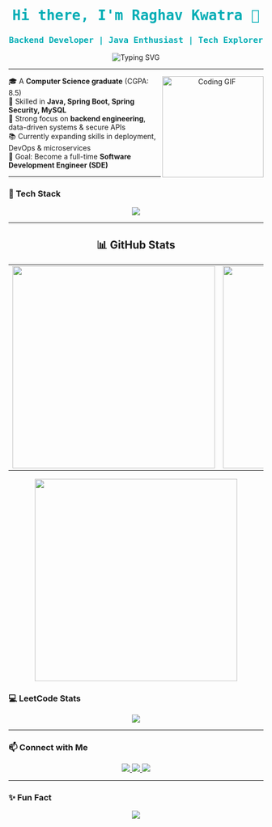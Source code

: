 
<h1 align="center" style="color:#00ADB5; font-family:'Fira Code', monospace;">
  Hi there, I'm Raghav Kwatra 👋
</h1>
<h3 align="center" style="color:#00ADB5; font-family:'Fira Code', monospace;">
  Backend Developer | Java Enthusiast | Tech Explorer
</h3>

<p align="center">
  <img src="https://readme-typing-svg.herokuapp.com?font=Fira+Code&size=22&pause=1000&color=00ADB5&center=true&vCenter=true&width=600&lines=Backend+Developer+%F0%9F%92%BB;Java+%7C+Spring+Boot+Specialist+%E2%9C%A8;Always+Learning+New+Tech+%F0%9F%93%9A;Let's+Build+Something+Great+Together+%F0%9F%9A%80" alt="Typing SVG" />
</p>

---

<p align="center">
  <img align="right" src="https://github.com/user-attachments/assets/9a078cc5-d519-4814-9dee-48104a9e0973" width="200px" alt="Coding GIF" />
</p>

<p>
  🎓 A <b>Computer Science graduate</b> (CGPA: 8.5)<br>
  💼 Skilled in <b>Java, Spring Boot, Spring Security, MySQL</b><br>
  🧠 Strong focus on <b>backend engineering</b>, data-driven systems & secure APIs<br>
  📚 Currently expanding skills in deployment, DevOps & microservices<br>
  🎯 Goal: Become a full-time <b>Software Development Engineer (SDE)</b><br>
</p>

---

### 🚀 Tech Stack

<p align="center">
  <img src="https://skillicons.dev/icons?i=java,spring,maven,html,css,js,react,mysql,mongodb" />
</p>

---

<h2 align="center">📊 GitHub Stats</h2>

<table align="center">
  <tr>
    <td align="center">
      <img src="https://github-readme-stats.vercel.app/api?username=raghavkwatra&show_icons=true&theme=tokyonight&hide=issues" width="400"/>
    </td>
    <td align="center">
      <img src="https://github-readme-streak-stats.herokuapp.com/?user=raghavkwatra&theme=tokyonight" width="400"/>
    </td>
  </tr>
</table>

<p align="center">
  <img src="https://github-readme-stats.vercel.app/api/top-langs/?username=raghavkwatra&layout=compact&theme=tokyonight" width="400" />
</p>

### 💻 LeetCode Stats

<p align="center">
  <img src="https://leetcard.jacoblin.cool/raghavkwatraa?theme=dark&font=baloo&ext=contest" />
</p>

---

### 📫 Connect with Me

<p align="center">
  <a href="https://www.linkedin.com/in/raghavkwatra/" target="_blank">
    <img src="https://img.shields.io/badge/LinkedIn-blue?style=for-the-badge&logo=linkedin" />
  </a>
  <a href="rkwatra454@gmail.com">
    <img src="https://img.shields.io/badge/Gmail-red?style=for-the-badge&logo=gmail&logoColor=white" />
  </a>
  <a href="https://github.com/raghavkwatra" target="_blank">
    <img src="https://img.shields.io/badge/GitHub-black?style=for-the-badge&logo=github" />
  </a>
</p>

---

### ✨ Fun Fact

<p align="center">
  <img src="https://quotes-github-readme.vercel.app/api?type=horizontal&theme=radical" />
</p>

